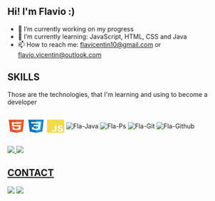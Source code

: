 ## Hi! I'm Flavio :)

- 🔭 I’m currently working on my progress 
- 🌱 I’m currently learning: JavaScript, HTML, CSS and Java
- 📫 How to reach me: flavicentin10@gmail.com or flavio.vicentin@outlook.com


## SKILLS
Those are the technologies, that I'm learning and using to become a developer
<div style="display: inline_block"><br>
  <img align="center" alt="Fla-HTML" height="30" width="40" src="https://raw.githubusercontent.com/devicons/devicon/master/icons/html5/html5-original.svg">
  <img align="center" alt="Fla-CSS" height="30" width="40" src="https://raw.githubusercontent.com/devicons/devicon/master/icons/css3/css3-original.svg">
  <img align="center" alt="Fla-Js" height="30" width="40" src="https://raw.githubusercontent.com/devicons/devicon/master/icons/javascript/javascript-plain.svg">
  <img align="center" alt="Fla-Java" height="30" width="40" src="https://cdn.jsdelivr.net/gh/devicons/devicon/icons/java/java-original.svg" />
  <img align="center" alt="Fla-Ps" height="30" width="40" src="https://cdn.jsdelivr.net/gh/devicons/devicon/icons/photoshop/photoshop-line.svg" />
  <img align="center" alt="Fla-Git" height="30" width="40" src="https://cdn.jsdelivr.net/gh/devicons/devicon/icons/git/git-original.svg" />
  <img align="center" alt="Fla-Github" height="30" width="40" src="https://cdn.jsdelivr.net/gh/devicons/devicon/icons/github/github-original.svg" />
  
 </div>
 
 ##
  <a href="https://github.com/Flavicentin">
  <img height="180em" widht="" src="https://github-readme-stats.vercel.app/api?username=Flavicentin&show_icons=true&theme=radical&include_all_commits=true&count_private=true"/>
  <img height="180em" src="https://github-readme-stats.vercel.app/api/top-langs/?username=Flavicentin&layout=compact&langs_count=7&theme=radical&include_all_commits"/>
</div>


  
  ## CONTACT

<div> 
  <a href = "mailto:flavicentin10@gmail.com"><img src="https://img.shields.io/badge/-Gmail-%23333?style=for-the-badge&logo=gmail&logoColor=white" target="_blank"></a>
  <a href="https://www.linkedin.com/in/flavio-marchioretto-vicentin-5665791a5/" target="_blank"><img src="https://img.shields.io/badge/-LinkedIn-%230077B5?style=for-the-badge&logo=linkedin&logoColor=white" target="_blank"></a> 
 
 
</div>
  
  
  
  
  
  
  
  
